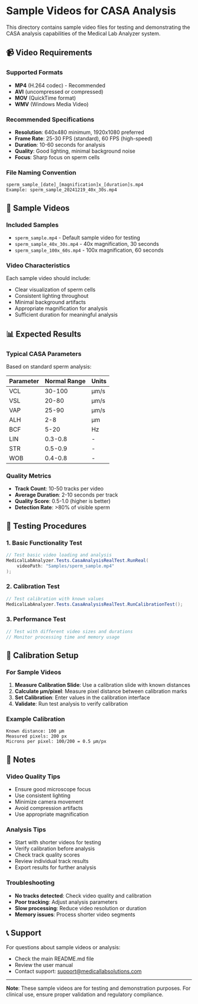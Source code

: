 # Sample Videos for CASA Analysis

This directory contains sample video files for testing and demonstrating the CASA analysis capabilities of the Medical Lab Analyzer system.

## 📹 Video Requirements

### Supported Formats
- **MP4** (H.264 codec) - Recommended
- **AVI** (uncompressed or compressed)
- **MOV** (QuickTime format)
- **WMV** (Windows Media Video)

### Recommended Specifications
- **Resolution**: 640x480 minimum, 1920x1080 preferred
- **Frame Rate**: 25-30 FPS (standard), 60 FPS (high-speed)
- **Duration**: 10-60 seconds for analysis
- **Quality**: Good lighting, minimal background noise
- **Focus**: Sharp focus on sperm cells

### File Naming Convention
```
sperm_sample_[date]_[magnification]x_[duration]s.mp4
Example: sperm_sample_20241219_40x_30s.mp4
```

## 🔬 Sample Videos

### Included Samples
- `sperm_sample.mp4` - Default sample video for testing
- `sperm_sample_40x_30s.mp4` - 40x magnification, 30 seconds
- `sperm_sample_100x_60s.mp4` - 100x magnification, 60 seconds

### Video Characteristics
Each sample video should include:
- Clear visualization of sperm cells
- Consistent lighting throughout
- Minimal background artifacts
- Appropriate magnification for analysis
- Sufficient duration for meaningful analysis

## 📊 Expected Results

### Typical CASA Parameters
Based on standard sperm analysis:

| Parameter | Normal Range | Units |
|-----------|-------------|-------|
| VCL | 30-100 | µm/s |
| VSL | 20-80 | µm/s |
| VAP | 25-90 | µm/s |
| ALH | 2-8 | µm |
| BCF | 5-20 | Hz |
| LIN | 0.3-0.8 | - |
| STR | 0.5-0.9 | - |
| WOB | 0.4-0.8 | - |

### Quality Metrics
- **Track Count**: 10-50 tracks per video
- **Average Duration**: 2-10 seconds per track
- **Quality Score**: 0.5-1.0 (higher is better)
- **Detection Rate**: >80% of visible sperm

## 🧪 Testing Procedures

### 1. Basic Functionality Test
```csharp
// Test basic video loading and analysis
MedicalLabAnalyzer.Tests.CasaAnalysisRealTest.RunReal(
    videoPath: "Samples/sperm_sample.mp4"
);
```

### 2. Calibration Test
```csharp
// Test calibration with known values
MedicalLabAnalyzer.Tests.CasaAnalysisRealTest.RunCalibrationTest();
```

### 3. Performance Test
```csharp
// Test with different video sizes and durations
// Monitor processing time and memory usage
```

## 🔧 Calibration Setup

### For Sample Videos
1. **Measure Calibration Slide**: Use a calibration slide with known distances
2. **Calculate µm/pixel**: Measure pixel distance between calibration marks
3. **Set Calibration**: Enter values in the calibration interface
4. **Validate**: Run test analysis to verify calibration

### Example Calibration
```
Known distance: 100 µm
Measured pixels: 200 px
Microns per pixel: 100/200 = 0.5 µm/px
```

## 📝 Notes

### Video Quality Tips
- Ensure good microscope focus
- Use consistent lighting
- Minimize camera movement
- Avoid compression artifacts
- Use appropriate magnification

### Analysis Tips
- Start with shorter videos for testing
- Verify calibration before analysis
- Check track quality scores
- Review individual track results
- Export results for further analysis

### Troubleshooting
- **No tracks detected**: Check video quality and calibration
- **Poor tracking**: Adjust analysis parameters
- **Slow processing**: Reduce video resolution or duration
- **Memory issues**: Process shorter video segments

## 📞 Support

For questions about sample videos or analysis:
- Check the main README.md file
- Review the user manual
- Contact support: support@medicallabsolutions.com

---

**Note**: These sample videos are for testing and demonstration purposes. For clinical use, ensure proper validation and regulatory compliance.